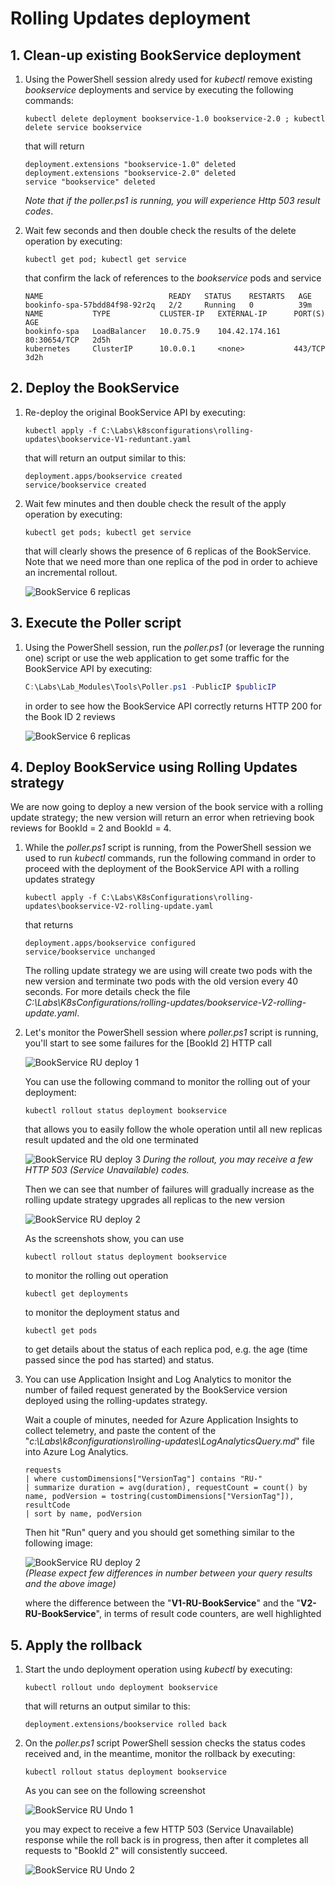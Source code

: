 # Rolling Updates deployment

## 1. Clean-up existing BookService deployment

1. Using the PowerShell session alredy used for _kubectl_ remove existing _bookservice_ deployments and service by executing the following commands:

    ```plain
    kubectl delete deployment bookservice-1.0 bookservice-2.0 ; kubectl delete service bookservice
    ```

    that will return

    ```plain
    deployment.extensions "bookservice-1.0" deleted
    deployment.extensions "bookservice-2.0" deleted
    service "bookservice" deleted
    ```
    _Note that if the poller.ps1 is running, you will experience Http 503 result codes_.

2. Wait few seconds and then double check the results of the delete operation by executing:

    ```dos
    kubectl get pod; kubectl get service
    ```

    that confirm the lack of references to the _bookservice_ pods and service

    ```plain
    NAME                            READY   STATUS    RESTARTS   AGE
    bookinfo-spa-57bdd84f98-92r2q   2/2     Running   0          39m
    NAME           TYPE           CLUSTER-IP   EXTERNAL-IP      PORT(S)        AGE
    bookinfo-spa   LoadBalancer   10.0.75.9    104.42.174.161   80:30654/TCP   2d5h
    kubernetes     ClusterIP      10.0.0.1     <none>           443/TCP        3d2h
    ```

## 2. Deploy the BookService

1. Re-deploy the original BookService API by executing:

    ```dos
    kubectl apply -f C:\Labs\k8sconfigurations\rolling-updates\bookservice-V1-reduntant.yaml
    ```

    that will return an output similar to this:

    ```dos
    deployment.apps/bookservice created
    service/bookservice created
    ```

2. Wait few minutes and then double check the result of the apply operation by executing:

     ```dos
    kubectl get pods; kubectl get service
    ```

    that will clearly shows the presence of 6 replicas of the BookService. Note that we need more than one replica of the pod in order to achieve an incremental rollout.

    ![BookService 6 replicas](https://github.com/felucian/Ready-AI-APP-ST304/blob/master-private/Lab_Modules/03_RollingUpdates/imgs/mod_03_img_01.png?raw=true)

## 3. Execute the Poller script

1. Using the PowerShell session, run the _poller.ps1_ (or leverage the running one) script or use the web application to get some traffic for the BookService API by executing:

    ```powershell
    C:\Labs\Lab_Modules\Tools\Poller.ps1 -PublicIP $publicIP
    ```

    in order to see how the BookService API correctly returns HTTP 200 for the Book ID 2 reviews

    ![BookService 6 replicas](https://github.com/felucian/Ready-AI-APP-ST304/blob/master-private/Lab_Modules/03_RollingUpdates/imgs/mod_03_img_02.png?raw=true)

## 4. Deploy BookService using Rolling Updates strategy

We are now going to deploy a new version of the book service with a rolling update strategy; the new version will return an error when retrieving book reviews for BookId = 2 and BookId = 4.

1. While the _poller.ps1_ script is running, from the PowerShell session we used to run _kubectl_ commands, run the following command in order to proceed with the deployment of the BookService API with a rolling updates strategy

   ```dos
   kubectl apply -f C:\Labs\K8sConfigurations\rolling-updates\bookservice-V2-rolling-update.yaml
   ```

   that returns

   ```plain
   deployment.apps/bookservice configured
   service/bookservice unchanged
   ```

   The rolling update strategy we are using will create two pods with the new version and terminate two pods with the old version every 40 seconds. For more details check the file _C:\Labs\K8sConfigurations/rolling-updates/bookservice-V2-rolling-update.yaml_.

2. Let's monitor the PowerShell session where _poller.ps1_ script is running, you'll start to see some failures for the  [BookId 2] HTTP call

    ![BookService RU deploy 1](https://github.com/felucian/Ready-AI-APP-ST304/blob/master-private/Lab_Modules/03_RollingUpdates/imgs/mod_03_img_03.png?raw=true)

     You can use the following command to monitor the rolling out of your deployment:

    ```dos
    kubectl rollout status deployment bookservice
    ```

    that allows you to easily follow the whole operation until all new replicas result updated and the old one terminated

    ![BookService RU deploy 3](https://github.com/felucian/Ready-AI-APP-ST304/blob/master-private/Lab_Modules/03_RollingUpdates/imgs/mod_03_img_08.png?raw=true)
    _During the rollout, you may receive a few HTTP 503 (Service Unavailable) codes._

    Then we can see that number of failures will gradually increase as the rolling update strategy upgrades all replicas to the new version

    ![BookService RU deploy 2](https://github.com/felucian/Ready-AI-APP-ST304/blob/master-private/Lab_Modules/03_RollingUpdates/imgs/mod_03_img_04.png?raw=true)

    As the screenshots show, you can use

    ```dos
    kubectl rollout status deployment bookservice
    ```

    to monitor the rolling out operation

    ```dos
    kubectl get deployments
    ```

    to monitor the deployment status and

    ```dos
    kubectl get pods
    ```

    to get details about the status of each replica pod, e.g. the age (time passed since the pod has started) and status.

3. You can use Application Insight and Log Analytics to monitor the number of failed request generated by the BookService version deployed using the rolling-updates strategy.

   Wait a couple of minutes, needed for Azure Application Insights to collect telemetry, and paste the content of the "_c:\Labs\k8configurations\rolling-updates\LogAnalyticsQuery.md_" file into Azure Log Analytics.

    ```plain
    requests
    | where customDimensions["VersionTag"] contains "RU-"
    | summarize duration = avg(duration), requestCount = count() by name, podVersion = tostring(customDimensions["VersionTag"]), resultCode
    | sort by name, podVersion
    ```

    Then hit "Run" query and you should get something similar to the following image:

    ![BookService RU deploy 2](https://github.com/felucian/Ready-AI-APP-ST304/blob/master-private/Lab_Modules/03_RollingUpdates/imgs/mod_03_img_06.png?raw=true)  
    _(Please expect few differences in number between your query results and the above image)_

    where the difference between the "**V1-RU-BookService**" and the "**V2-RU-BookService**", in terms of result code counters, are well highlighted

## 5. Apply the rollback

1. Start the undo deployment operation using _kubectl_ by executing:

    ```dos
    kubectl rollout undo deployment bookservice
    ```

    that will returns an output similar to this:

    ```plain
    deployment.extensions/bookservice rolled back
    ```

2. On the _poller.ps1_ script PowerShell session checks the status codes received and, in the meantime, monitor the rollback by executing:

    ```dos
    kubectl rollout status deployment bookservice
    ```

    As you can see on the following screenshot

    ![BookService RU Undo 1](https://github.com/felucian/Ready-AI-APP-ST304/blob/master-private/Lab_Modules/03_RollingUpdates/imgs/mod_03_img_09.png?raw=true)

    you may expect to receive a few HTTP 503 (Service Unavailable) response while the roll back is in progress, then after it completes all requests to "BookId 2" will consistently succeed.

    ![BookService RU Undo 2](https://github.com/felucian/Ready-AI-APP-ST304/blob/master-private/Lab_Modules/03_RollingUpdates/imgs/mod_03_img_10.png?raw=true)